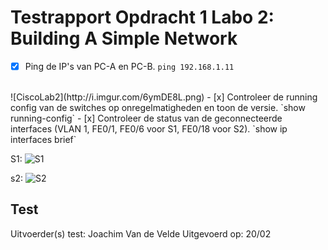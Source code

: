# Testrapport Opdracht 1 Labo 2: Building A Simple Network

- [x] Ping de IP's van PC-A en PC-B. `ping 192.168.1.11`
<br>
![CiscoLab2](http://i.imgur.com/6ymDE8L.png)
- [x] Controleer de running config van de switches op onregelmatigheden en toon de versie. `show running-config`
- [x] Controleer de status van de geconnecteerde interfaces (VLAN 1, FE0/1, FE0/6 voor S1, FE0/18 voor S2). `show   ip interfaces brief`

S1:
![S1](http://i.imgur.com/2d2X7Iz.png)

s2:
![S2](http://i.imgur.com/x3TbJ2l.png)
## Test 

Uitvoerder(s) test: Joachim Van de Velde
Uitgevoerd op: 20/02

